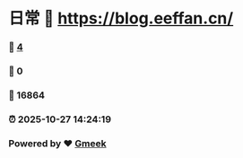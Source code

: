 # 日常 :link: https://blog.eeffan.cn/ 
### :page_facing_up: [4](https://blog.eeffan.cn//tag.html) 
### :speech_balloon: 0 
### :hibiscus: 16864 
### :alarm_clock: 2025-10-27 14:24:19 
### Powered by :heart: [Gmeek](https://github.com/Meekdai/Gmeek)
